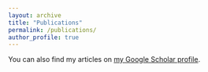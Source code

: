 ```yaml
---
layout: archive
title: "Publications"
permalink: /publications/
author_profile: true
---
```



  You can also find my articles on [my Google Scholar profile](https://scholar.google.com/citations?hl=zh-CN&user=ZKuRZaEAAAAJ&view_op=list_works&sortby=pubdate).

